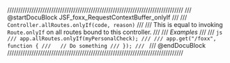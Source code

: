 ////////////////////////////////////////////////////////////////////////////////
/// @startDocuBlock JSF_foxx_RequestContextBuffer_onlyIf
///
/// `Controller.allRoutes.onlyIf(code, reason)`
///
/// This is equal to invoking `Route.onlyIf` on all routes bound to this controller.
///
/// *Examples*
///
/// ```js
/// app.allRoutes.onlyIf(myPersonalCheck);
///
/// app.get("/foxx", function {
///   // Do something
/// });
/// ```
/// @endDocuBlock
////////////////////////////////////////////////////////////////////////////////